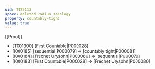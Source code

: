 ```yaml
---
uid: T025113
space: deleted-radius-topology
property: countably-tight
value: true
---
```

[[Proof]]

* [T001300] [First Countable|P000028]
* [I000185] [sequential|P000079] => [countably tight|P000081]
* [I000184] [Fréchet Urysohn|P000080] => [sequential|P000079]
* [I000183] [First Countable|P000028] => [Fréchet Urysohn|P000080]


